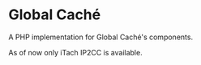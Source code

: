 # Global Caché
A PHP implementation for Global Caché's components.

As of now only iTach IP2CC is available.
